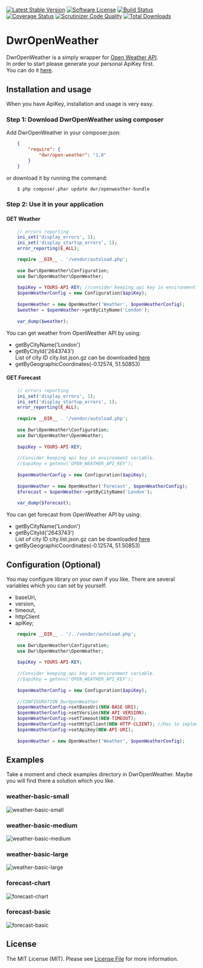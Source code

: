 # 

[![Latest Stable Version](https://poser.pugx.org/dwr/open-weather/v/stable)](https://packagist.org/packages/dwr/open-weather)
[![Software License][ico-license]](LICENSE.md)
[![Build Status](https://travis-ci.org/dariuszwrzesien/DwrOpenWeather.svg?branch=master)](https://travis-ci.org/dariuszwrzesien/DwrOpenWeather)
[![Coverage Status](https://coveralls.io/repos/github/dariuszwrzesien/DwrOpenWeather/badge.svg?branch=master)](https://coveralls.io/github/dariuszwrzesien/DwrOpenWeather?branch=master)
[![Scrutinizer Code Quality](https://scrutinizer-ci.com/g/dariuszwrzesien/DwrOpenWeather/badges/quality-score.png?b=master)](https://scrutinizer-ci.com/g/dariuszwrzesien/DwrOpenWeather/?branch=master)
[![Total Downloads](https://poser.pugx.org/dwr/open-weather/downloads)](https://packagist.org/packages/dwr/open-weather)

# DwrOpenWeather

DwrOpenWeather is a simply wrapper for [Open Weather API](https://openweathermap.org/).  
In order to start please generate your personal ApiKey first.  
You can do it [here](http://openweathermap.org/appid).  
 
## Installation and usage

When you have ApiKey, installation and usage is very easy.

### Step 1: Download DwrOpenWeather using composer

Add DwrOpenWeather in your composer.json:

```json
    {
        "require": {
            "dwr/open-weather": "1.0"
        }
    }
```
or download it by running the command:

```bash
    $ php composer.phar update dwr/openweather-bundle
```

### Step 2: Use it in your application

#### GET Weather

```php
    // errors reporting
    ini_set('display_errors', 1);
    ini_set('display_startup_errors', 1);
    error_reporting(E_ALL);

    require __DIR__ . '/vendor/autoload.php';
    
    use Dwr\OpenWeather\Configuration;
    use Dwr\OpenWeather\OpenWeather;
    
    $apiKey = YOURS-API-KEY; //consider keeping api key in environment variable: getenv('OPEN_WEATHER_API_KEY'); 
    $openWeatherConfig = new Configuration($apiKey);
    
    $openWeather = new OpenWeather('Weather', $openWeatherConfig);
    $weather = $openWeather->getByCityName('London');
    
    var_dump($weather);
```

You can get weather from OpenWeather API by using:
* getByCityName('London')
* getByCityId('2643743')  
  List of city ID city.list.json.gz can be downloaded [here](http://bulk.openweathermap.org/sample/)
* getByGeographicCoordinates(-0.12574, 51.50853)

#### GET Forecast

```php
    // errors reporting
    ini_set('display_errors', 1);
    ini_set('display_startup_errors', 1);
    error_reporting(E_ALL);
        
    require __DIR__ . '/vendor/autoload.php';
    
    use Dwr\OpenWeather\Configuration;
    use Dwr\OpenWeather\OpenWeather;
    
    $apiKey = YOURS-API-KEY; 
   
    //Consider keeping api key in environment variable.
    //$apiKey = getenv('OPEN_WEATHER_API_KEY');
    
    $openWeatherConfig = new Configuration($apiKey);
    
    $openWeather = new OpenWeather('Forecast', $openWeatherConfig);
    $forecast = $openWeather->getByCityName('London');
    
    var_dump($forecast);
```
You can get forecast from OpenWeather API by using:
* getByCityName('London')
* getByCityId('2643743')  
  List of city ID city.list.json.gz can be downloaded [here](http://bulk.openweathermap.org/sample/)
* getByGeographicCoordinates(-0.12574, 51.50853)

## Configuration (Optional)

You may configure library on your own if you like.
There are several variables which you can set by yourself:
* baseUri, 
* version, 
* timeout, 
* httpClient 
* apiKey;

```php
    require __DIR__ . '/../vendor/autoload.php';
    
    use Dwr\OpenWeather\Configuration;
    use Dwr\OpenWeather\OpenWeather;
    
    $apiKey = YOURS-API-KEY;
    
    //Consider keeping api key in environment variable.
    //$apiKey = getenv('OPEN_WEATHER_API_KEY');
        
    $openWeatherConfig = new Configuration($apiKey);
    
    //CONFIGURATION DwrOpenWeather
    $openWeatherConfig->setBaseUri(NEW-BASE-URI);
    $openWeatherConfig->setVersion(NEW-API-VERSION);
    $openWeatherConfig->setTimeout(NEW-TIMEOUT);
    $openWeatherConfig->setHttpClient(NEW-HTTP-CLIENT); //Has to implement GuzzleHttp\ClientInterface
    $openWeatherConfig->setApiKey(NEW-API-URI);
    
    $openWeather = new OpenWeather('Weather', $openWeatherConfig);
```

## Examples

Take a moment and check examples directory in DwrOpenWeather. Maybe you will find there a solution which you like.

### weather-basic-small
![weather-basic-small](examples/img/weather-basic-small.jpg)

### weather-basic-medium
![weather-basic-medium](examples/img/weather-basic-medium.jpg)

### weather-basic-large
![weather-basic-large](examples/img/weather-basic-large.jpg)

### forecast-chart
![forecast-chart](examples/img/forecast-chart.jpg)

### forecast-basic
![forecast-basic](examples/img/forecast-basic.jpg)

## License

The MIT License (MIT). Please see [License File](LICENSE.md) for more information.

[ico-license]: https://img.shields.io/badge/license-MIT-brightgreen.svg?style=flat-square
